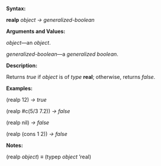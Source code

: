  

**Syntax:** 

**realp** *object → generalized-boolean* 

**Arguments and Values:** 

*object*—an *object*. 

*generalized-boolean*—a *generalized boolean*. 

**Description:** 

Returns *true* if *object* is of *type* **real**; otherwise, returns *false*. 

**Examples:** 

(realp 12) *→ true* 



 

 

(realp #c(5/3 7.2)) *→ false* 

(realp nil) *→ false* 

(realp (cons 1 2)) *→ false* 

**Notes:** 

(realp *object*) *≡* (typep *object* ’real) 

